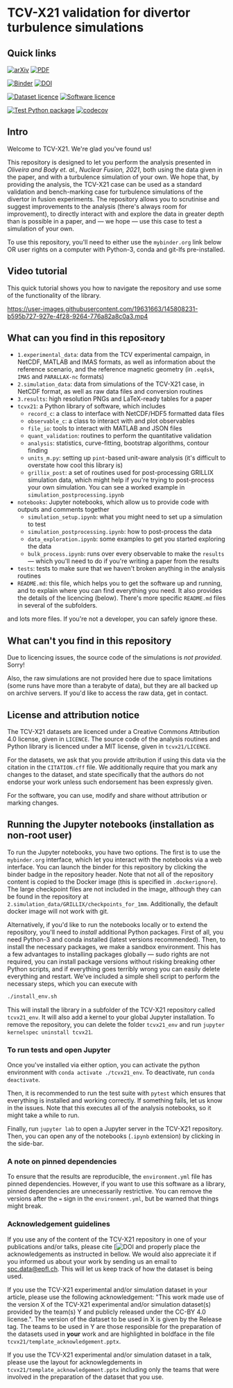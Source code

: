 # TCV-X21 validation for divertor turbulence simulations

## Quick links

<!-- [![Paper](https://img.shields.io/badge/Paper-Nuclear%20Fusion-critical)](https://iopscience.iop.org/journal/0029-5515) -->
[![arXiv](http://img.shields.io/badge/arXiv-arXiv%3A2109.01618-B31B1B.svg)](https://arxiv.org/abs/2109.01618)
[![PDF](https://img.shields.io/badge/PDF-Oliveira%20%26%20Body%20et%20al.%202021-important)](2109.01618.pdf)

[![Binder](https://mybinder.org/badge_logo.svg)](https://mybinder.org/v2/gh/SPCData/TCV-X21/HEAD?labpath=tcv-x21.ipynb)
[![DOI](https://zenodo.org/badge/437798156.svg)](https://zenodo.org/badge/latestdoi/437798156)

[![Dataset licence](https://img.shields.io/badge/Dataset%20License-CC--BY--4.0-brightgreen)](LICENSE)
[![Software licence](https://img.shields.io/badge/Software%20License-MIT-brightgreen)](tcvx21/LICENSE)

[![Test Python package](https://github.com/SPCData/TCV-X21/actions/workflows/test_python_package.yml/badge.svg?branch=main)](https://github.com/SPCData/TCV-X21/actions/workflows/test_python_package.yml)
[![codecov](https://codecov.io/gh/SPCData/TCV-X21/branch/main/graph/badge.svg?token=mPj5fc8EX3)](https://codecov.io/gh/SPCData/TCV-X21)

## Intro

Welcome to TCV-X21. We're glad you've found us!

This repository is designed to let you perform the analysis presented in *Oliveira and Body et. al., Nuclear Fusion, 2021*, both using the data given in the paper, and with a turbulence simulation of your own. We hope that, by providing the analysis, the TCV-X21 case can be used as a standard validation and bench-marking case for turbulence simulations of the divertor in fusion experiments. The repository allows you to scrutinise and suggest improvements to the analysis (there's always room for improvement), to directly interact with and explore the data in greater depth than is possible in a paper, and — we hope — use this case to test a simulation of your own.

To use this repository, you'll need to either use the `mybinder.org` link below OR user rights on a computer with Python-3, conda and git-lfs pre-installed.

## Video tutorial

This quick tutorial shows you how to navigate the repository and use some of the functionality of the library.

https://user-images.githubusercontent.com/19631663/145808231-b595b727-927e-4f28-9264-776a82a8c0a3.mp4

## What can you find in this repository

* `1.experimental_data`: data from the TCV experimental campaign, in NetCDF, MATLAB and IMAS formats, as well as information about the reference scenario, and the reference magnetic geometry (in `.eqdsk`, `IMAS` and `PARALLAX-nc` formats)
* `2.simulation_data`: data from simulations of the TCV-X21 case, in NetCDF format, as well as raw data files and conversion routines
* `3.results`: high resolution PNGs and LaTeX-ready tables for a paper
* `tcvx21`: a Python library of software, which includes
  * `record_c`: a class to interface with NetCDF/HDF5 formatted data files
  * `observable_c`: a class to interact with and plot observables
  * `file_io`: tools to interact with MATLAB and JSON files
  * `quant_validation`: routines to perform the quantitative validation
  * `analysis`: statistics, curve-fitting, bootstrap algorithms, contour finding
  * `units_m.py`: setting up `pint`-based unit-aware analysis (it's difficult to overstate how cool this library is)
  * `grillix_post`: a set of routines used for post-processing GRILLIX simulation data, which might help if you're trying to post-process your own simulation. You can see a worked example in `simulation_postprocessing.ipynb`
* `notebooks`: Jupyter notebooks, which allow us to provide code with outputs and comments together
  * `simulation_setup.ipynb`: what you might need to set up a simulation to test
  * `simulation_postprocessing.ipynb`: how to post-process the data
  * `data_exploration.ipynb`: some examples to get you started exploring the data
  * `bulk_process.ipynb`: runs over every observable to make the `results` — which you'll need to do if you're writing a paper from the results
* `tests`: tests to make sure that we haven't broken anything in the analysis routines
* `README.md`: this file, which helps you to get the software up and running, and to explain where you can find everything you need. It also provides the details of the licencing (below). There's more specific `README.md` files in several of the subfolders.

and lots more files. If you're not a developer, you can safely ignore these.

## What can't you find in this repository

Due to licencing issues, the source code of the simulations is *not provided*. Sorry!

Also, the raw simulations are not provided here due to space limitations (some runs have more than a terabyte of data), but they are all backed up on archive servers. If you'd like to access the raw data, get in contact.

## License and attribution notice

The TCV-X21 datasets are licenced under a Creative Commons Attribution 4.0 license, given in `LICENCE`. The source code of the analysis routines and Python library is licenced under a MIT license, given in `tcvx21/LICENCE`.

For the datasets, we ask that you provide attribution if using this data via the citation in the `CITATION.cff` file. We additionally require that you mark any changes to the dataset, and state specifically that the authors do not endorse your work unless such endorsement has been expressly given.

For the software, you can use, modify and share without attribution or marking changes.

## Running the Jupyter notebooks (installation as non-root user)

To run the Jupyter notebooks, you have two options. The first is to use the `mybinder.org` interface, which let you interact with the notebooks via a web interface. You can launch the binder for this repository by clicking the binder badge in the repository header. Note that not all of the
repository content is copied to the Docker image (this is specified in `.dockerignore`). The large checkpoint files are not
included in the image, although they can be found in the repository at `2.simulation_data/GRILLIX/checkpoints_for_1mm`.
Additionally, the default docker image will not work with git.

Alternatively, if you'd like to run the notebooks locally or to extend the repository, you'll need to *install* additional Python packages. First of all, you need Python-3 and conda installed (latest versions recommended). Then, to install the necessary packages, we make a sandbox environment. This has a few advantages to installing packages globally — sudo rights are not required, you can install package versions without risking breaking other Python scripts, and if everything goes terribly wrong you can easily delete everything and restart. We've included a simple shell script to perform the necessary steps, which you can execute with

```bash
./install_env.sh
```

This will install the library in a subfolder of the TCV-X21 repository called `tcvx21_env`. It will also add a kernel to your global Jupyter installation. To remove the repository, you can delete the folder `tcvx21_env` and run `jupyter kernelspec uninstall tcvx21`.

### To run tests and open Jupyter

Once you've installed via either option, you can activate the python environment with `conda activate ./tcvx21_env`. To deactivate, run `conda deactivate`.

Then, it is recommended to run the test suite with `pytest` which
ensures that everything is installed and working correctly. If something fails, let us know in the issues. Note that this executes all of the analysis notebooks, so it might take a while to run.

Finally, run `jupyter lab` to open a Jupyter server in the TCV-X21 repository. Then, you can open any of the notebooks (`.ipynb` extension) by clicking in the side-bar.

### A note on pinned dependencies

To ensure that the results are reproducible, the `environment.yml` file has pinned dependencies. However, if you want to use
this software as a library, pinned dependencies are unnecessarily restrictive. You can remove the versions after the `=` sign in the `environment.yml`, but be warned that things might break.

### Acknowledgement guidelines

If you use any of the content of the TCV-X21 repository in one of your publications and/or talks, please cite [![DOI](https://doi.org/10.1088/1741-4326/ac4cde) and properly place the acknowledgements as instructed in bellow. We would also appreciate it if you informed us about your work by sending us an email to spc.data@epfl.ch. This will let us keep track of how the dataset is being used. 

If you use the TCV-X21 experimental and/or simulation dataset in your article, please use the following acknowledgement: "This work made use of the version X of the TCV-X21 experimental and/or simulation dataset(s) provided by the team(s) Y and publicly released under the CC-BY 4.0 license.". The version of the dataset to be used in X is given by the Release tag. The teams to be used in Y are those responsible for the preparation of the datasets used in **your** work and are highlighted in boldface in the file `tcvx21/template_acknowledgement.pptx`. 

If you use the TCV-X21 experimental and/or simulation dataset in a talk, please use the layout for acknowlegdements in `tcvx21/template_acknowledgement.pptx` including only the teams that were involved in the preparation of the dataset that you use.

